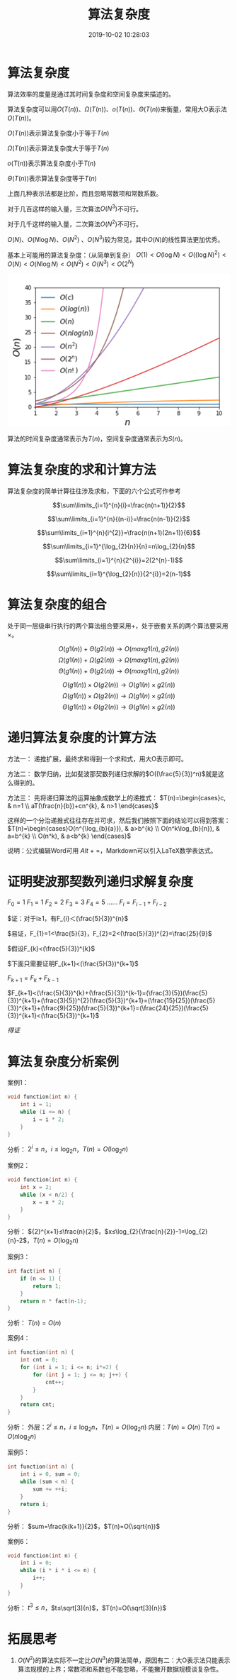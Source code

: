 ﻿---
title: 算法复杂度
date: 2019-10-02 10:28:03
summary: 本文介绍算法复杂度的基础知识和用法。
mathjax: true
tags:
- 算法
categories:
- 算法分析与设计
---

# 算法复杂度

算法效率的度量是通过其时间复杂度和空间复杂度来描述的。

算法复杂度可以用$O(T(n))$、$Ω(T(n))$、$o(T(n))$、$Θ(T(n))$来衡量，常用大O表示法$O(T(n))$。

$O(T(n))$表示算法复杂度小于等于$T(n)$

$Ω(T(n))$表示算法复杂度大于等于$T(n)$

$o(T(n))$表示算法复杂度小于$T(n)$

$Θ(T(n))$表示算法复杂度等于$T(n)$

上面几种表示法都是比阶，而且忽略常数项和常数系数。

对于几百这样的输入量，三次算法$O(N^3)$不可行。

对于几千这样的输入量，二次算法$O(N^2)$不可行。

$O(N)$、$O(N\log{N})$、$O(N^2)$ 、$O(N^3)$较为常见，其中$O(N)$的线性算法更加优秀。

基本上可能用的算法复杂度：（从简单到复杂）
$O(1)<O(\log{N})<O((\log{N})^2)<O(N)<O(N\log{N})<O(N^2)<O(N^3)<O(2^N)$

![](../../images/算法分析与设计/算法复杂度/1.png)

算法的时间复杂度通常表示为$T(n)$，空间复杂度通常表示为$S(n)$。

# 算法复杂度的求和计算方法

算法复杂度的简单计算往往涉及求和，下面的六个公式可作参考

$$\sum\limits_{i=1}^{n}{i}=\frac{n(n+1)}{2}$$

$$\sum\limits_{i=1}^{n}{(n-i)}=\frac{n(n-1)}{2}$$

$$\sum\limits_{i=1}^{n}{i^{2}}=\frac{n(n+1)(2n+1)}{6}$$

$$\sum\limits_{i=1}^{\log_{2}{n}}{n}=n\log_{2}{n}$$

$$\sum\limits_{i=1}^{n}{2^{i}}=2(2^{n}-1)$$

$$\sum\limits_{i=1}^{\log_{2}{n}}{2^{i}}=2(n-1)$$

# 算法复杂度的组合

处于同一层级串行执行的两个算法组合要采用$+$，处于嵌套关系的两个算法要采用$×$。

$$O(g1(n)) + Θ(g2(n)) → O(max{g1(n), g2(n)})$$
$$Ω(g1(n)) + Ω(g2(n)) → Ω(max{g1(n), g2(n)})$$
$$Θ(g1(n)) + Θ(g2(n)) → Θ(max{g1(n), g2(n)})$$

$$O(g1(n)) × O(g2(n)) → O(g1(n) × g2(n))$$
$$Ω(g1(n)) × Ω(g2(n)) → Ω(g1(n) × g2(n))$$
$$Θ(g1(n)) × Θ(g2(n)) → Θ(g1(n) × g2(n))$$

# 递归算法复杂度的计算方法

方法一：
递推扩展，最终求和得到一个求和式，用大O表示即可。

方法二：
数学归纳，比如斐波那契数列递归求解的$O((\frac{5}{3})^n)$就是这么得到的。

方法三：
先将递归算法的运算抽象成数学上的递推式：
$T(n)=\begin{cases}c, & n=1 \\ aT(\frac{n}{b})+cn^{k}, & n>1 \end{cases}$

这样的一个分治递推式往往存在并可求，然后我们按照下面的结论可以得到答案：
$T(n)=\begin{cases}O(n^{\log_{b}{a}}), & a>b^{k} \\ O(n^k\log_{b}{n}), & a=b^{k} \\ O(n^k), & a<b^{k} \end{cases}$

说明：公式编辑Word可用 $Alt$ + $=$，Markdown可以引入LaTeX数学表达式。

# 证明斐波那契数列递归求解复杂度
$F_{0}=1$
$F_{1}=1$
$F_{2}=2$
$F_{3}=3$
$F_{4}=5$
$……$
$F_{i}=F_{i-1}+F_{i-2}$

$证：对于i≥1，有F_{i}＜(\frac{5}{3})^{n}$

$易证，F_{1}=1<\frac{5}{3}，F_{2}=2<(\frac{5}{3})^{2}=\frac{25}{9}$

$假设F_{k}<(\frac{5}{3})^{k}$

$下面只需要证明F_{k+1}<(\frac{5}{3})^{k+1}$

$F_{k+1}=F_{k}+F_{k-1}$

$F_{k+1}<(\frac{5}{3})^{k}+(\frac{5}{3})^{k-1}=(\frac{3}{5})(\frac{5}{3})^{k+1}+(\frac{3}{5})^{2}(\frac{5}{3})^{k+1}=(\frac{15}{25})(\frac{5}{3})^{k+1}+(\frac{9}{25})(\frac{5}{3})^{k+1}=(\frac{24}{25})(\frac{5}{3})^{k+1}<(\frac{5}{3})^{k+1}$

$得证$

# 算法复杂度分析案例

案例1：

```c
void function(int n) {
    int i = 1;
    while (i <= n) {
        i = i * 2;
    }
}
```

分析：
${2}^{i}≤n$，$i≤\log_{2}{n}$，$T(n)=O(\log_{2}{n})$

案例2：

```c
void function(int n) {
    int x = 2;
    while (x < n/2) {
        x = x * 2;
    }
}
```

分析：
${2}^{x+1}≤\frac{n}{2}$，$x≤\log_{2}{\frac{n}{2}}-1=\log_{2}{n}-2$，$T(n)=O(\log_{2}{n})$

案例3：

```c
int fact(int n) {
    if (n <= 1) {
        return 1;
    }
    return n * fact(n-1);
}
```

分析：
$T(n)=O(n)$

案例4：

```c
int function(int n) {
    int cnt = 0;
    for (int i = 1; i <= n; i*=2) {
        for (int j = 1; j <= n; j++) {
            cnt++;
        }
    }
    return cnt;
}
```

分析：
外层：${2}^{i}≤n$，$i≤\log_{2}{n}$，$T(n)=O(\log_{2}{n})$
内层：$T(n)=O(n)$
$T(n)=O(n\log_{2}{n})$

案例5：

```c
int function(int n) {
    int i = 0, sum = 0;
    while (sum < n) {
        sum += ++i;
    }
    return i;
}
```

分析：
$sum=\frac{k(k+1)}{2}$，$T(n)=O(\sqrt{n})$


案例6：

```c
void function(int n) {
    int i = 0;
    while (i * i * i <= n) {
        i++;
    }
}
```

分析：
${t}^{3}≤n$，$t≤\sqrt[3]{n}$，$T(n)=O(\sqrt[3]{n})$

# 拓展思考

1. $O(N^2)$的算法实际不一定比$O(N^3)$的算法简单，原因有二：大O表示法只能表示算法规模的上界；常数项和系数也不能忽略，不能撇开数据规模谈复杂性。
